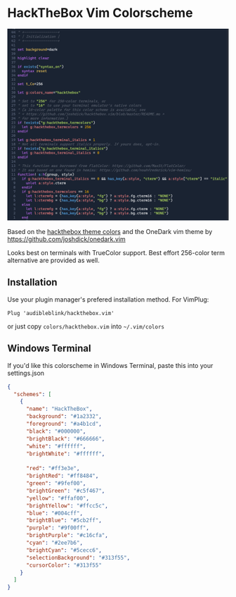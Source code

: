 # HackTheBox Vim Colorscheme

![](./img.png)

Based on the [hackthebox theme
colors](https://marketplace.visualstudio.com/items?itemName=silofy.hackthebox) and the OneDark vim theme by
https://github.com/joshdick/onedark.vim

Looks best on terminals with TrueColor support. Best effort 256-color term alternative are provided
as well.

## Installation

Use your plugin manager's prefered installation method. For VimPlug:

```
Plug 'audibleblink/hackthebox.vim'
```
or just copy `colors/hackthebox.vim` into `~/.vim/colors`

## Windows Terminal

If you'd like this colorscheme in Windows Terminal, paste this into your settings.json

```json
{
  "schemes": [
    {
      "name": "HackTheBox",
      "background": "#1a2332",
      "foreground": "#a4b1cd",
      "black": "#000000",
      "brightBlack": "#666666",
      "white": "#ffffff",
      "brightWhite": "#ffffff",

      "red": "#ff3e3e",
      "brightRed": "#ff8484",
      "green": "#9fef00",
      "brightGreen": "#c5f467",
      "yellow": "#ffaf00",
      "brightYellow": "#ffcc5c",
      "blue": "#004cff",
      "brightBlue": "#5cb2ff",
      "purple": "#9f00ff",
      "brightPurple": "#c16cfa",
      "cyan": "#2ee7b6",
      "brightCyan": "#5cecc6",
      "selectionBackground": "#313f55",
      "cursorColor": "#313f55"
    }
  ]
}
```
